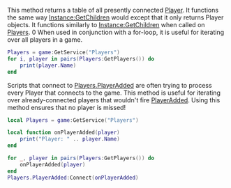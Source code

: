 This method returns a table of all presently connected [Player](https://developer.roblox.com/en-us/api-reference/class/Player). It functions the same way [Instance:GetChildren](https://developer.roblox.com/en-us/api-reference/function/Instance/GetChildren) would except that it only returns Player objects. It functions similarly to [Instance:GetChildren](https://developer.roblox.com/en-us/api-reference/function/Instance/GetChildren) when called on [Players](https://developer.roblox.com/en-us/api-reference/class/Players). 0 When used in conjunction with a for-loop, it is useful for iterating over all players in a game.

```Lua
Players = game:GetService("Players")
for i, player in pairs(Players:GetPlayers()) do
    print(player.Name)
end
``` 

Scripts that connect to [Players.PlayerAdded](https://developer.roblox.com/en-us/api-reference/event/Players/PlayerAdded) are often trying to process every Player that connects to the game. This method is useful for iterating over already-connected players that wouldn't fire [PlayerAdded](https://developer.roblox.com/en-us/api-reference/event/Players/PlayerAdded). Using this method ensures that no player is missed!

```Lua
local Players = game:GetService("Players")

local function onPlayerAdded(player)
	print("Player: " .. player.Name)
end

for _, player in pairs(Players:GetPlayers()) do
	onPlayerAdded(player)
end
Players.PlayerAdded:Connect(onPlayerAdded)
```